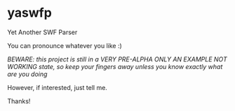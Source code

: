 yaswfp
======

Yet Another SWF Parser

You can pronounce whatever you like :)

*BEWARE: this project is still in a VERY PRE-ALPHA ONLY AN EXAMPLE NOT WORKING state, so keep your fingers away unless you know exactly what are you doing*

However, if interested, just tell me. 

Thanks!
